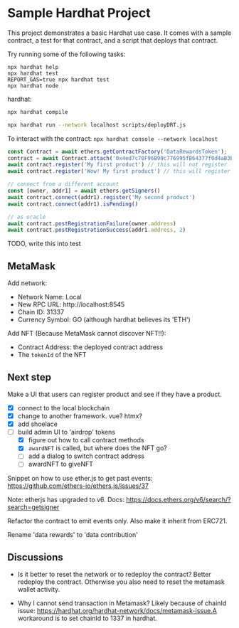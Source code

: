 # Sample Hardhat Project

This project demonstrates a basic Hardhat use case. It comes with a sample contract, a test for that contract, and a script that deploys that contract.

Try running some of the following tasks:

```shell
npx hardhat help
npx hardhat test
REPORT_GAS=true npx hardhat test
npx hardhat node
```

hardhat:

```sh
npx hardhat compile

npx hardhat run --network localhost scripts/deployDRT.js
```

To interact with the contract: `npx hardhat console --network localhost`

```JavaScript
const Contract = await ethers.getContractFactory('DataRewardsToken');
contract = await Contract.attach('0x4ed7c70F96B99c776995fB64377f0d4aB3B0e1C1')
await contract.register('My first product') // this will not register
await contract.register('Wow! My first product') // this will register

// connect from a different account
const [owner, addr1] = await ethers.getSigners()
await contract.connect(addr1).register('My second product')
await contract.connect(addr1).isPending()

// as oracle
await contract.postRegistrationFailure(owner.address)
await contract.postRegistrationSuccess(addr1.address, 2) 
```

TODO, write this into test

## MetaMask

Add network:

- Network Name: Local
- New RPC URL: http://localhost:8545
- Chain ID: 31337
- Currency Symbol: GO (although hardhat believes its 'ETH')

Add NFT (Because MetaMask cannot discover NFT!!):

- Contract Address: the deployed contract address
- The `tokenId` of the NFT

## Next step

Make a UI that users can register product and see if they have a product.

- [x] connect to the local blockchain
- [x] change to another framework. vue? htmx?
- [x] add shoelace
- [ ] build admin UI to 'airdrop' tokens
    - [x] figure out how to call contract methods
    - [x] `awardNFT` is called, but where does the NFT go?
    - [ ] add a dialog to switch contract address
    - [ ] awardNFT to giveNFT

Snippet on how to use ether.js to get past events:
https://github.com/ethers-io/ethers.js/issues/37

Note: etherjs has upgraded to v6.
Docs:
https://docs.ethers.org/v6/search/?search=getsigner

Refactor the contract to emit events only. Also make it inherit from ERC721.

Rename 'data rewards' to 'data contribution'

## Discussions

- Is it better to reset the network or to redeploy the contract?
  Better redeploy the contract. Otherwise you also need to reset the metamask wallet activity.

- Why I cannot send transaction in Metamask?
  Likely because of chainId issue: https://hardhat.org/hardhat-network/docs/metamask-issue.A workaround is to set chainId to 1337 in hardhat.
